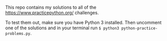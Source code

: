 This repo contains my solutions to all of the https://www.practicepython.org/ challenges.

To test them out, make sure you have Python 3 installed. Then uncomment one of the solutions and in your terminal run `$ python3 python-practice-problems.py`.
